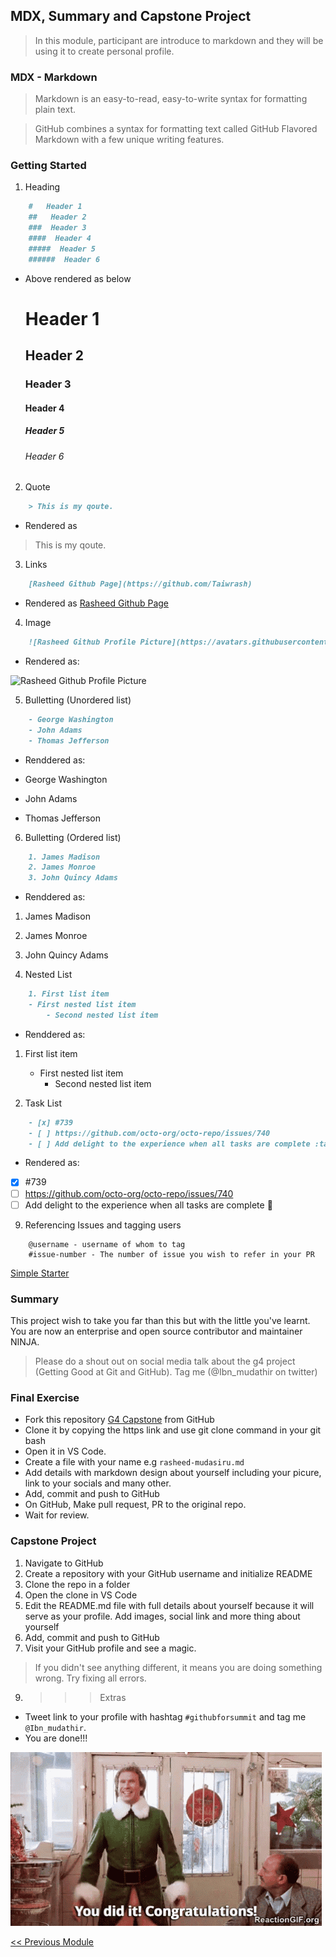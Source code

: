 ## MDX, Summary and Capstone Project

>   In this module, participant are introduce to markdown and they will be using it to create personal profile.

### MDX - Markdown
>   Markdown is an easy-to-read, easy-to-write syntax for formatting plain text.


>   GitHub combines a syntax for formatting text called GitHub Flavored Markdown with a few unique writing features.

### Getting Started

1. Heading

```markdown
    #   Header 1
    ##   Header 2
    ###  Header 3
    ####  Header 4
    #####  Header 5
    ######  Header 6
```
- Above rendered as below

    #   Header 1
    ##   Header 2
    ###  Header 3
    ####  Header 4
    #####  Header 5
    ######  Header 6

2.  Quote 

```markdown
    > This is my qoute.
```
-   Rendered as 
  
> This is my qoute.

3. Links

```markdown
    [Rasheed Github Page](https://github.com/Taiwrash)
```
-   Rendered as 
[Rasheed Github Page](https://github.com/Taiwrash)

4.  Image
```markdown
    ![Rasheed Github Profile Picture](https://avatars.githubusercontent.com/u/49725691?v=4)
```
-   Rendered as:
 
![Rasheed Github Profile Picture](https://avatars.githubusercontent.com/u/49725691?v=4)

5.  Bulletting (Unordered list)

```markdown
    - George Washington
    - John Adams
    - Thomas Jefferson
````
-   Renddered as:

- George Washington
- John Adams
- Thomas Jefferson

6.  Bulletting (Ordered list)

```markdown
    1. James Madison
    2. James Monroe
    3. John Quincy Adams
````
-   Renddered as:

1. James Madison
2. James Monroe
3. John Quincy Adams

7.  Nested List

```markdown
    1. First list item
    - First nested list item
        - Second nested list item
````
-   Renddered as:

1. First list item
   - First nested list item
     - Second nested list item

8.  Task List

```markdown
    - [x] #739
    - [ ] https://github.com/octo-org/octo-repo/issues/740
    - [ ] Add delight to the experience when all tasks are complete :tada:
```

-  Rendered as:
- [x] #739
- [ ] https://github.com/octo-org/octo-repo/issues/740
- [ ] Add delight to the experience when all tasks are complete :tada:

9.  Referencing Issues and tagging users

```makdown
    @username - username of whom to tag
    #issue-number - The number of issue you wish to refer in your PR
```

[Simple Starter](https://docs.github.com/en/get-started/writing-on-github/getting-started-with-writing-and-formatting-on-github/basic-writing-and-formatting-syntax)


### Summary

This project wish to take you far than this but with the little you've learnt. You are now an enterprise and open source contributor and maintainer NINJA. 

>   Please do a shout out on social media talk about the g4 project (Getting Good at Git and GitHub). Tag me (@Ibn_mudathir on twitter)

### Final Exercise

- Fork this repository [G4 Capstone]() from GitHub
- Clone it by copying the https link and use git clone command in your git bash
- Open it in VS Code.
- Create a file with your name e.g ```rasheed-mudasiru.md```
- Add details with markdown design about yourself including your picure, link to your socials and many other.
- Add, commit and push to GitHub
- On GitHub, Make pull request, PR to the original repo.
- Wait for review.

### Capstone Project

1.  Navigate to GitHub
2.  Create a repository with your GitHub username and initialize README
3.  Clone the repo in a folder
4.  Open the clone in VS Code
5.  Edit the README.md file with full details about yourself because it will serve as your profile. Add images, social link and more thing about yourself
6.   Add, commit and push to GitHub
7.   Visit your GitHub profile and see a magic.

>   If you didn't see anything different, it means you are doing something wrong. Try fixing all errors.

9. >>>  Extras

-   Tweet link to your profile with hashtag ```#githubforsummit``` and tag me ```@Ibn_mudathir```.
-   You are done!!!

![Congratulations](./vscode-pack/congrats.gif)

[<< Previous Module](5-github-tabs.md)